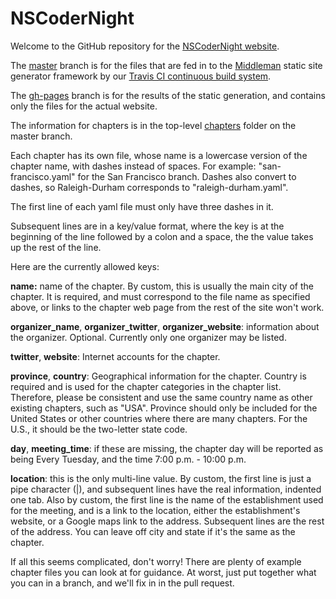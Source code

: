 # NSCoderNight

Welcome to the GitHub repository for the <a href="http://www.nscodernight.com">NSCoderNight website</a>.

The <a href="https://github.com/nscodernight/nscodernight/tree/master">master</a> branch is for the files that are fed in to the <a href="https://middlemanapp.com">Middleman</a> static site generator framework by our <a href="https://travis-ci.org/NSCoderNight/NSCoderNight">Travis CI continuous build system</a>.

The <a href="https://github.com/nscodernight/nscodernight/tree/gh-pages">gh-pages</a> branch is for the results of the static generation, and contains only the files for the actual website.

The information for chapters is in the top-level <a href="https://github.com/NSCoderNight/NSCoderNight/tree/master/chapters">chapters</a> folder on the master branch.

Each chapter has its own file, whose name is a lowercase version of the chapter name, with dashes instead of spaces. For example: "san-francisco.yaml" for the San Francisco branch. Dashes also convert to dashes, so Raleigh-Durham corresponds to "raleigh-durham.yaml".

The first line of each yaml file must only have three dashes in it.

Subsequent lines are in a key/value format, where the key is at the beginning of the line followed by a colon and a space, the the value takes up the rest of the line.

Here are the currently allowed keys:

<b>name:</b> name of the chapter. By custom, this is usually the main city of the chapter. It is required, and must correspond to the file name as specified above, or links to the chapter web page from the rest of the site won't work.

<b>organizer_name</b>, <b>organizer_twitter</b>, <b>organizer_website</b>: information about the organizer. Optional. Currently only one organizer may be listed.

<b>twitter</b>, <b>website</b>: Internet accounts for the chapter.

<b>province</b>, <b>country</b>: Geographical information for the chapter. Country is required and is used for the chapter categories in the chapter list. Therefore, please be consistent and use the same country name as other existing chapters, such as "USA". Province should only be included for the United States or other countries where there are many chapters. For the U.S., it should be the two-letter state code.

<b>day</b>, <b>meeting_time</b>: if these are missing, the chapter day will be reported as being Every Tuesday, and the time 7:00 p.m. - 10:00 p.m.

<b>location</b>: this is the only multi-line value. By custom, the first line is just a pipe character (|), and subsequent lines have the real information, indented one tab. Also by custom, the first line is the name of the establishment used for the meeting, and is a link to the location, either the establishment's website, or a Google maps link to the address. Subsequent lines are the rest of the address. You can leave off city and state if it's the same as the chapter.

If all this seems complicated, don't worry! There are plenty of example chapter files you can look at for guidance. At worst, just put together what you can in a branch, and we'll fix in in the pull request.